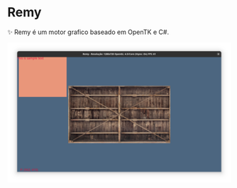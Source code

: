 # Remy

✨ Remy é um motor grafico baseado em OpenTK e C#.


![image](https://raw.githubusercontent.com/MistakeTeam/RemyEngine/refs/heads/main/Recursos/media-github/Captura%20de%20tela%20de%202025-01-19%2016-08-28.png)